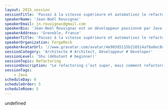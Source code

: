 ```yaml
---
layout: 2015_session
sessionTitle: 'Passez à la vitesse supérieure et automatisez le refactoring avec AutoRefactor !'
speakerName: 'Jean-Noël Rouvignac'
speakerEmail: jn.rouvignac@gmail.com
speakerBio: 'Jean-Noël Rouvignac est un développeur passionné par Java et l’open source. Son expérience professionnelle chez Information Mosaic en Irlande et ForgeRock France l’emmène à s’approprier de larges projets. Comme il aime le code simple et lisible, il pratique le refactoring à profusion. Et il l’automatise sous la forme d’un projet open source : AutoRefactor.'
speakerAddress: 'Grenoble, France'
speakerTitle: 'Passez à la vitesse supérieure et automatisez le refactoring avec AutoRefactor !'
speakerOrganization: ForgeRock
speakerAvatarUrl: '//www.gravatar.com/avatar/4e903d5115b218514af8a8ec8d4f2aad?size=200&default=mm'
sessionCategory: 'Architecte # Architect, Développeur # Developer'
sessionLevel: 'Shu (débutant # beginner)'
sessionTopic: Refactoring
sessionDescription: "Le refactoring c’est super, mais comment refactorer tout ce code legacy? Comment garder son code lisible et moderne avec peu d’effort?\n\nRefactoreur dans l’âme, Jean-Noël présentera comment faire du refactoring efficacement pour améliorer le code. Cela marche bien mais reste un processus manuel qui demande beaucoup d’attention.\n\nPour se faciliter la vie, il a créé AutoRefactor. C’est un plugin Eclipse qui refactore le code tout seul. Alors qu'un formatteur de code ne touche qu'aux espaces et aux sauts de ligne, AutoRefactor se place un niveau au dessus et réécrit les structures du programme pour le désobscurcir et le rendre plus facilement lisible. Nous allons l’exécuter pour nettoyer une base de code complète en un clic! Finalement Jean-Noël expliquera son fonctionnement et rêvera à ce que son futur sera."
sessionTags:
    - Java
scheduleDay: 0
scheduleOrder: 5
scheduleRoom: 5
---
```


undefined
